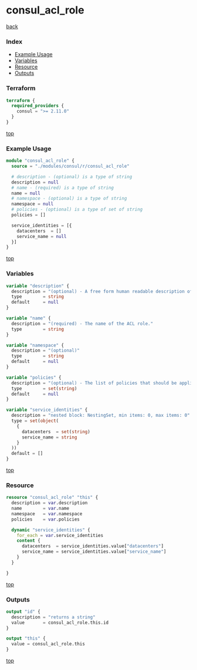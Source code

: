 # consul_acl_role

[back](../consul.md)

### Index

- [Example Usage](#example-usage)
- [Variables](#variables)
- [Resource](#resource)
- [Outputs](#outputs)

### Terraform

```terraform
terraform {
  required_providers {
    consul = ">= 2.11.0"
  }
}
```

[top](#index)

### Example Usage

```terraform
module "consul_acl_role" {
  source = "./modules/consul/r/consul_acl_role"

  # description - (optional) is a type of string
  description = null
  # name - (required) is a type of string
  name = null
  # namespace - (optional) is a type of string
  namespace = null
  # policies - (optional) is a type of set of string
  policies = []

  service_identities = [{
    datacenters  = []
    service_name = null
  }]
}
```

[top](#index)

### Variables

```terraform
variable "description" {
  description = "(optional) - A free form human readable description of the role."
  type        = string
  default     = null
}

variable "name" {
  description = "(required) - The name of the ACL role."
  type        = string
}

variable "namespace" {
  description = "(optional)"
  type        = string
  default     = null
}

variable "policies" {
  description = "(optional) - The list of policies that should be applied to the role."
  type        = set(string)
  default     = null
}

variable "service_identities" {
  description = "nested block: NestingSet, min items: 0, max items: 0"
  type = set(object(
    {
      datacenters  = set(string)
      service_name = string
    }
  ))
  default = []
}
```

[top](#index)

### Resource

```terraform
resource "consul_acl_role" "this" {
  description = var.description
  name        = var.name
  namespace   = var.namespace
  policies    = var.policies

  dynamic "service_identities" {
    for_each = var.service_identities
    content {
      datacenters  = service_identities.value["datacenters"]
      service_name = service_identities.value["service_name"]
    }
  }

}
```

[top](#index)

### Outputs

```terraform
output "id" {
  description = "returns a string"
  value       = consul_acl_role.this.id
}

output "this" {
  value = consul_acl_role.this
}
```

[top](#index)